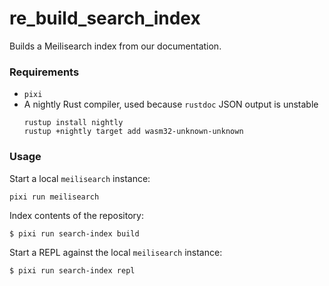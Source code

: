 # re_build_search_index

Builds a Meilisearch index from our documentation.

### Requirements

- `pixi`
- A nightly Rust compiler, used because `rustdoc` JSON output is unstable
  ```
  rustup install nightly
  rustup +nightly target add wasm32-unknown-unknown
  ```

### Usage

Start a local `meilisearch` instance:
```
pixi run meilisearch
```

Index contents of the repository:
```
$ pixi run search-index build
```

Start a REPL against the local `meilisearch` instance:
```
$ pixi run search-index repl
```
